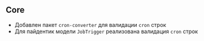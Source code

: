 ## Core

- Добавлен пакет `cron-converter` для валидации `cron` строк
- Для пайдентик модели `JobTrigger` реализована валидация `cron` строк